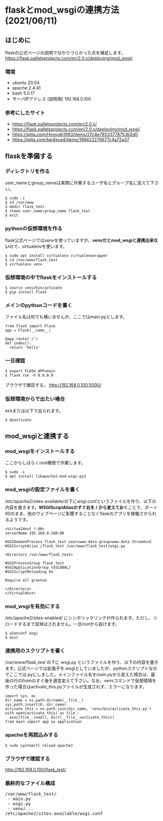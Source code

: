 # flaskとmod_wsgiの連携方法 (2021/06/11)


## はじめに

flaskの公式ページの説明で分かりづらかった点を補足します。
https://flask.palletsprojects.com/en/2.0.x/deploying/mod_wsgi/

### 環境

* ubuntu 20.04
* apache 2.4.41
* bash 5.0.17
* サーバIPアドレス (説明用) 192.168.0.100

### 参考にしたサイト

* https://flask.palletsprojects.com/en/2.0.x/
* https://flask.palletsprojects.com/en/2.0.x/deploying/mod_wsgi/
* https://qiita.com/Hiroyuki1993/items/27c4e78533778753b5d0
* https://qiita.com/kei4eva4/items/196622276677c4a72a37

## flaskを準備する

### ディレクトリを作る

user_nameとgroup_nameは実際に作業するユーザ名とグループ名に変えて下さい。
```
$ sudo -i
$ cd /var/www
$ mkdir flask_test
$ chown user_name:group_name flask_test
$ exit
```

### pythonの仮想環境を作る

flask公式ページではvenvを使っていますが、**venvだとmod_wsgiと連携出来ない**ので、virtualenvを使います。
```
$ sudo apt install virtualenv virtualenvwrapper
$ cd /var/www/flask_test
$ virtualenv venv
```

### 仮想環境の中でflaskをインストールする

```
$ source venv/bin/activate
$ pip install Flask
```

### メインのpythonコードを書く

ファイル名は何でも構いませんが、ここではmain.pyとします。
```
from flask import Flask
app = Flask(__name__)

@app.route('/')
def index():
  return 'hello'

```

### 一旦確認

```
$ export FLASK_APP=main
$ flask run -h 0.0.0.0
```
ブラウザで確認する。
http://192.168.0.100:5000/


### 仮想環境からで出たい場合

exitまたは以下で出られます。
```
$ deactivate
```

## mod_wsgiと連携する

### mod_wsgiをインストールする

ここからしばらくroot権限で作業します。
```
$ sudo -i
$ apt install libapache2-mod-wsgi-py3
```

### mod_wsgiの設定ファイルを書く
/etc/apache2/sites-available/の下にwsgi.confというファイルを作り、以下の内容を書きます。**WSGIScriptAliasのすぐ右を / から変えておく**ことで、ポート80のまま、他のウェブページに影響することなくflaskのアプリを稼働させられるようです。
```
<VirtualHost *:80>
serverName 192.168.0.100:80

WSGIDaemonProcess flask_test user=www-data group=www-data threads=5
WSGIScriptAlias /flask_test /var/www/flask_test/wsgi.py

<Directory /var/www/flask_test>

WSGIProcessGroup flask_test
WSGIApplicationGroup %{GLOBAL}
WSGIScriptReloading On

Require all granted

</Directory>
</VirtualHost>

```

### mod_wsgiを有効にする

/etc/apache2/sites-enabled/ にシンボリックリンクが作られます。ただし、リロードするまで反映はされません。一旦rootから抜けます。
```
$ a2enconf wsgi
$ exit
```

### 連携用のスクリプトを書く

/var/www/flask_test の下に wsgi.py というファイルを作り、以下の内容を書きます。公式ページでは拡張子を.wsgiとしていましたが、pythonスクリプトなのでここでは.pyにしました。メインファイル名をmain.pyから変えた場合は、最後の行のfromのすぐ後を適宜変えて下さい。なお、venvコマンドで仮想環境を作った場合はactivate_this.pyファイルが生成されず、エラーになります。
```
import sys, os
dir_name = os.path.dirname(__file__)
sys.path.insert(0, dir_name)
activate_this = os.path.join(dir_name, 'venv/bin/activate_this.py')
with open(activate_this) as file_:
  exec(file_.read(), dict(__file__=activate_this))
from main import app as application
```

### apacheを再読込みする

```
$ sudo systemctl reload apache2
```

### ブラウザで確認する

http://192.168.0.100/flask_test/

### 最終的なファイル構成
<pre>
/var/www/flask_test/
 - main.py
 - wsgi.py
 - venv/...
/etc/apache2/sites-available/wsgi.conf
</pre>
